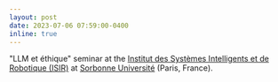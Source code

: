 ```yaml
---
layout: post
date: 2023-07-06 07:59:00-0400
inline: true
---
```


"LLM et éthique" seminar at the [Institut des Systèmes Intelligents et de Robotique (ISIR)](https://www.isir.upmc.fr/) at [Sorbonne Université](https://www.sorbonne-universite.fr/) (Paris, France). 